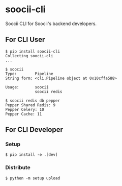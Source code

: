 # soocii-cli

Soocii CLI for Soocii's backend developers.

## For CLI User

```console
$ pip install soocii-cli
Collecting soocii-cli
...

$ soocii
Type:        Pipeline
String form: <cli.Pipeline object at 0x10cffa588>

Usage:       soocii
             soocii redis

$ soocii redis db pepper
Pepper Shared Redis: 9
Pepper Celery: 10
Pepper Cache: 11
```

## For CLI Developer

### Setup

`$ pip install -e .[dev]`

### Distribute

`$ python -m setup upload`
